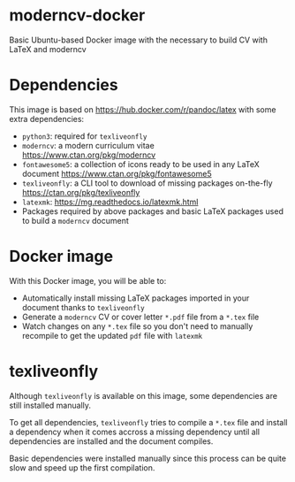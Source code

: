 # moderncv-docker

Basic Ubuntu-based Docker image with the necessary to build CV with LaTeX and moderncv

# Dependencies
This image is based on https://hub.docker.com/r/pandoc/latex with some extra dependencies: 
- `python3`: required for `texliveonfly`
- `moderncv`: a modern curriculum vitae https://www.ctan.org/pkg/moderncv
- `fontawesome5`: a collection of icons ready to be used in any LaTeX document https://www.ctan.org/pkg/fontawesome5
- `texliveonfly`: a CLI tool to download of missing packages on-the-fly https://ctan.org/pkg/texliveonfly
- `latexmk`: https://mg.readthedocs.io/latexmk.html
- Packages required by above packages and basic LaTeX packages used to build a `moderncv` document

# Docker image
With this Docker image, you will be able to:
- Automatically install missing LaTeX packages imported in your document thanks to `texliveonfly`
- Generate a `moderncv` CV or cover letter `*.pdf` file from a `*.tex` file 
- Watch changes on any `*.tex` file so you don't need to manually recompile to get the updated `pdf` file with `latexmk`

# texliveonfly
Although `texliveonfly` is available on this image, some dependencies are still installed manually.

To get all dependencies, `texliveonfly` tries to compile a `*.tex` file and install a dependency when it comes accross a missing dependency until all dependencies are installed and the document compiles. 

Basic dependencies were installed manually since this process can be quite slow and speed up the first compilation.
